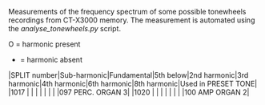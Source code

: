 Measurements of the frequency spectrum of some possible tonewheels recordings from CT-X3000 memory. The measurement is automated using the _analyse_tonewheels.py_ script.

O = harmonic present
- = harmonic absent

|SPLIT number|Sub-harmonic|Fundamental|5th below|2nd harmonic|3rd harmonic|4th harmonic|6th harmonic|8th harmonic|Used in PRESET TONE|
|1017 | | | | | | | |097 PERC. ORGAN 3|
|1020 | | | | | | | |100 AMP ORGAN 2|



